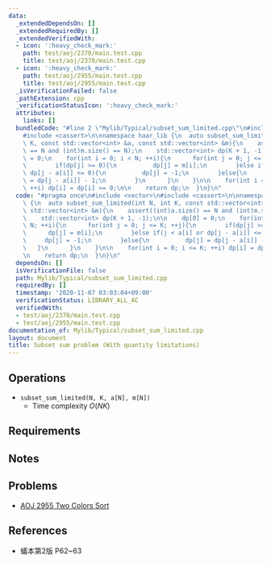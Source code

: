 ```yaml
---
data:
  _extendedDependsOn: []
  _extendedRequiredBy: []
  _extendedVerifiedWith:
  - icon: ':heavy_check_mark:'
    path: test/aoj/2370/main.test.cpp
    title: test/aoj/2370/main.test.cpp
  - icon: ':heavy_check_mark:'
    path: test/aoj/2955/main.test.cpp
    title: test/aoj/2955/main.test.cpp
  _isVerificationFailed: false
  _pathExtension: cpp
  _verificationStatusIcon: ':heavy_check_mark:'
  attributes:
    links: []
  bundledCode: "#line 2 \"Mylib/Typical/subset_sum_limited.cpp\"\n#include <vector>\n\
    #include <cassert>\n\nnamespace haar_lib {\n  auto subset_sum_limited(int N, int\
    \ K, const std::vector<int> &a, const std::vector<int> &m){\n    assert((int)a.size()\
    \ == N and (int)m.size() == N);\n    std::vector<int> dp(K + 1, -1);\n\n    dp[0]\
    \ = 0;\n    for(int i = 0; i < N; ++i){\n      for(int j = 0; j <= K; ++j){\n\
    \        if(dp[j] >= 0){\n          dp[j] = m[i];\n        }else if(j < a[i] or\
    \ dp[j - a[i]] <= 0){\n          dp[j] = -1;\n        }else{\n          dp[j]\
    \ = dp[j - a[i]] - 1;\n        }\n      }\n    }\n\n    for(int i = 0; i <= K;\
    \ ++i) dp[i] = dp[i] >= 0;\n\n    return dp;\n  }\n}\n"
  code: "#pragma once\n#include <vector>\n#include <cassert>\n\nnamespace haar_lib\
    \ {\n  auto subset_sum_limited(int N, int K, const std::vector<int> &a, const\
    \ std::vector<int> &m){\n    assert((int)a.size() == N and (int)m.size() == N);\n\
    \    std::vector<int> dp(K + 1, -1);\n\n    dp[0] = 0;\n    for(int i = 0; i <\
    \ N; ++i){\n      for(int j = 0; j <= K; ++j){\n        if(dp[j] >= 0){\n    \
    \      dp[j] = m[i];\n        }else if(j < a[i] or dp[j - a[i]] <= 0){\n     \
    \     dp[j] = -1;\n        }else{\n          dp[j] = dp[j - a[i]] - 1;\n     \
    \   }\n      }\n    }\n\n    for(int i = 0; i <= K; ++i) dp[i] = dp[i] >= 0;\n\
    \n    return dp;\n  }\n}\n"
  dependsOn: []
  isVerificationFile: false
  path: Mylib/Typical/subset_sum_limited.cpp
  requiredBy: []
  timestamp: '2020-11-07 03:03:04+09:00'
  verificationStatus: LIBRARY_ALL_AC
  verifiedWith:
  - test/aoj/2370/main.test.cpp
  - test/aoj/2955/main.test.cpp
documentation_of: Mylib/Typical/subset_sum_limited.cpp
layout: document
title: Subset sum problem (With quantity limitations)
---
```


## Operations

- `subset_sum_limited(N, K, a[N], m[N])`
	- Time complexity $O(NK)$

## Requirements

## Notes

## Problems

- [AOJ 2955 Two Colors Sort](http://judge.u-aizu.ac.jp/onlinejudge/description.jsp?id=2955)

## References

- 蟻本第2版 P62~63
